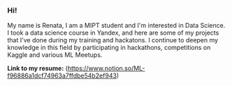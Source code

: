 ### Hi!

My name is Renata, I am a MIPT student and I'm interested in Data Science. I took a data science course in Yandex, and here are some of my projects that I've done during my training and hackatons. I continue to deepen my knowledge in this field by participating in hackathons, competitions on Kaggle and various ML Meetups.  

**Link to my resume:** (https://www.notion.so/ML-f96886a1dcf74963a7ffdbe54b2ef943)


